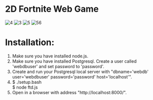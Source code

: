 # 2D Fortnite Web Game
![4](https://user-images.githubusercontent.com/77714062/112713181-f1901d80-8f0e-11eb-9fab-605728a0accf.png)
![3](https://user-images.githubusercontent.com/77714062/112713184-f3f27780-8f0e-11eb-860b-aee5bc15553e.png)
![5](https://user-images.githubusercontent.com/77714062/112713185-f5bc3b00-8f0e-11eb-9680-5379fdeef982.png)
![56](https://user-images.githubusercontent.com/77714062/112713187-f654d180-8f0e-11eb-8868-03b51182d46b.png)

# Installation:

1. Make sure you have installed node.js.
2. Make sure you have installed Postgresql. Create a user called 'webdbuser' and set password to 'password'.
3. Create and run your Postgresql local server with "dbname='webdb' user='webdbuser' password='password' host='localhost'".
4. $ ./setup.bash\
   $ node ftd.js
5. Open in a browser with address "http://localhost:8000/".

